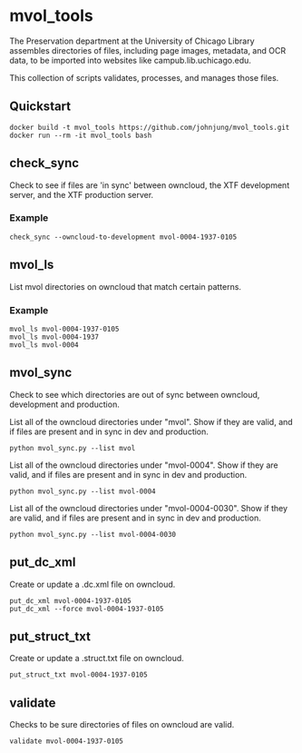 # mvol_tools

The Preservation department at the University of Chicago Library assembles
directories of files, including page images, metadata, and OCR data, to be
imported into websites like campub.lib.uchicago.edu.

This collection of scripts validates, processes, and manages those files. 

## Quickstart
```
docker build -t mvol_tools https://github.com/johnjung/mvol_tools.git
docker run --rm -it mvol_tools bash
```

## check_sync
Check to see if files are 'in sync' between owncloud, the XTF development
server, and the XTF production server.

### Example
```
check_sync --owncloud-to-development mvol-0004-1937-0105
```

## mvol_ls
List mvol directories on owncloud that match certain patterns.

### Example
```
mvol_ls mvol-0004-1937-0105
mvol_ls mvol-0004-1937
mvol_ls mvol-0004
```

## mvol_sync
Check to see which directories are out of sync between owncloud, development
and production.

List all of the owncloud directories under "mvol". Show if they are valid, and
if files are present and in sync in dev and production.

```
python mvol_sync.py --list mvol
```

List all of the owncloud directories under "mvol-0004". Show if they are
valid, and if files are present and in sync in dev and production.

```
python mvol_sync.py --list mvol-0004
```

List all of the owncloud directories under "mvol-0004-0030". Show if they
are valid, and if files are present and in sync in dev and production.

```
python mvol_sync.py --list mvol-0004-0030
```

## put_dc_xml
Create or update a .dc.xml file on owncloud.

```
put_dc_xml mvol-0004-1937-0105
put_dc_xml --force mvol-0004-1937-0105
```

## put_struct_txt
Create or update a .struct.txt file on owncloud.

```
put_struct_txt mvol-0004-1937-0105
```

## validate
Checks to be sure directories of files on owncloud are valid.

```
validate mvol-0004-1937-0105
```
